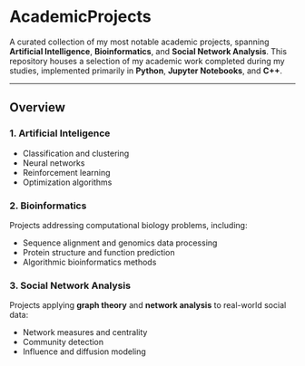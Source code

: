 # AcademicProjects

A curated collection of my most notable academic projects, spanning **Artificial Intelligence**, **Bioinformatics**, and **Social Network Analysis**.
This repository houses a selection of my academic work completed during my studies, implemented primarily in **Python**, **Jupyter Notebooks**, and **C++**.  

---

## Overview

### 1. Artificial Inteligence
- Classification and clustering
- Neural networks
- Reinforcement learning
- Optimization algorithms

### 2. Bioinformatics
Projects addressing computational biology problems, including:
- Sequence alignment and genomics data processing
- Protein structure and function prediction
- Algorithmic bioinformatics methods

### 3. Social Network Analysis
Projects applying **graph theory** and **network analysis** to real-world social data:
- Network measures and centrality
- Community detection
- Influence and diffusion modeling
